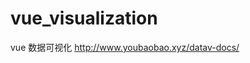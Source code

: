 <!--
 * @Author: your name
 * @Date: 2021-09-29 22:37:07
 * @LastEditTime: 2021-09-29 23:14:19
 * @LastEditors: your name
 * @Description: In User Settings Edit
 * @FilePath: \vue_visualization\README.md
-->
# vue_visualization
vue 数据可视化
http://www.youbaobao.xyz/datav-docs/